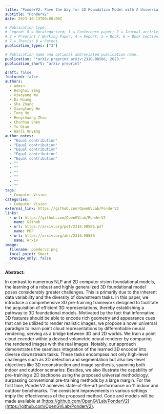 ```yaml
---
title: "PonderV2: Pave the Way for 3D Foundation Model with A Universal Pre-training Paradigm"
subtitle: "PonderV2"
date: 2023-10-13T00:00:00Z

# Publication type.
# Legend: 0 = Uncategorized; 1 = Conference paper; 2 = Journal article;
# 3 = Preprint / Working Paper; 4 = Report; 5 = Book; 6 = Book section;
# 7 = Thesis; 8 = Patent
publication_types: ["3"]

# Publication name and optional abbreviated publication name.
publication: "*arXiv preprint arXiv:2310.08586, 2023.*"
publication_short: "arXiv preprint"

draft: false
featured: false
authors:
  - admin
  - Honghui Yang
  - Xiaoyang Wu
  - Di Huang
  - Sha Zhang
  - Xianglong He
  - Tong He
  - Hengshuang Zhao
  - Chunhua Shen
  - Yu Qiao
  - Wanli Ouyang
author_notes:
  - "Equal contribution"
  - "Equal contribution"
  - "Equal contribution"
  - "Equal contribution"
  - "Equal contribution"
  - ""
  - ""
  - ""
  - ""
  - ""
  - ""
tags:
  - Computer Vision
categories:
  - Computer Vision
external_link: https://github.com/OpenGVLab/PonderV2
links:
  - url: https://github.com/OpenGVLab/PonderV2
    name: Github
  - url: https://arxiv.org/pdf/2310.08586.pdf
    name: PDF
  - url: https://arxiv.org/abs/2310.08586
    name: Arxiv
image:
  filename: ponderv2.png
  focal_point: Smart
  preview_only: false
---
```


**Abstract:**

In contrast to numerous NLP and 2D computer vision foundational models, the learning of a robust and highly generalized 3D foundational model poses considerably greater challenges. This is primarily due to the inherent data variability and the diversity of downstream tasks. In this paper, we introduce a comprehensive 3D pre-training framework designed to facilitate the acquisition of efficient 3D representations, thereby establishing a pathway to 3D foundational models. Motivated by the fact that informative 3D features should be able to encode rich geometry and appearance cues that can be utilized to render realistic images, we propose a novel universal paradigm to learn point cloud representations by differentiable neural rendering, serving as a bridge between 3D and 2D worlds. We train a point cloud encoder within a devised volumetric neural renderer by comparing the rendered images with the real images. Notably, our approach demonstrates the seamless integration of the learned 3D encoder into diverse downstream tasks. These tasks encompass not only high-level challenges such as 3D detection and segmentation but also low-level objectives like 3D reconstruction and image synthesis, spanning both indoor and outdoor scenarios. Besides, we also illustrate the capability of pre-training a 2D backbone using the proposed universal methodology, surpassing conventional pre-training methods by a large margin.  For the first time, PonderV2 achieves state-of-the-art performance on 11 indoor and outdoor benchmarks. The consistent improvements in various settings imply the effectiveness of the proposed method. Code and models will be made available at [https://github.com/OpenGVLab/PonderV2](https://github.com/OpenGVLab/PonderV2).